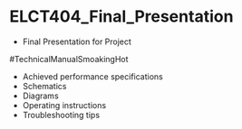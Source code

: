 # ELCT404_Final_Presentation

* Final Presentation for Project

#TechnicalManualSmoakingHot

* Achieved performance specifications
* Schematics
* Diagrams
* Operating instructions
* Troubleshooting tips